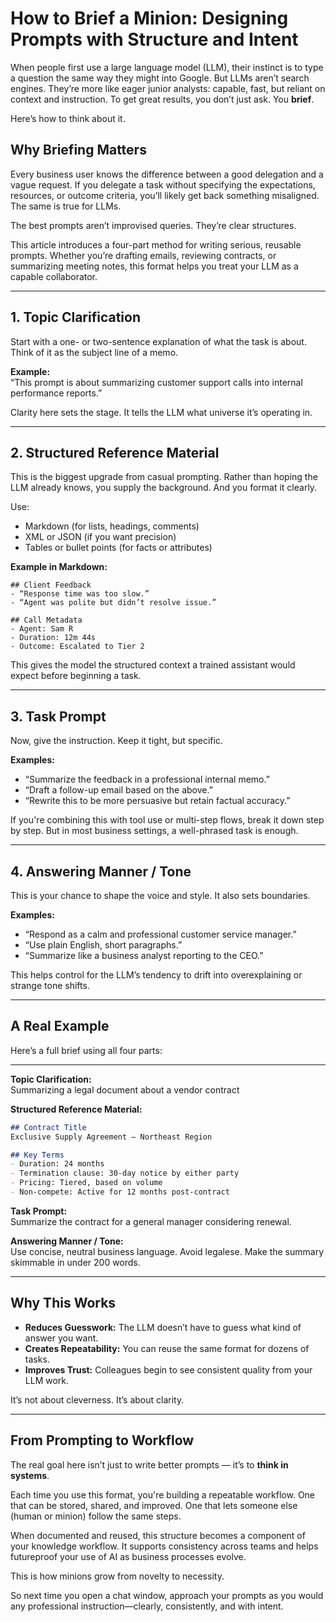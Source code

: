 # How to Brief a Minion: Designing Prompts with Structure and Intent

When people first use a large language model (LLM), their instinct is to type a question the same way they might into Google. But LLMs aren’t search engines. They’re more like eager junior analysts: capable, fast, but reliant on context and instruction. To get great results, you don’t just ask. You **brief**.

Here’s how to think about it.

## Why Briefing Matters

Every business user knows the difference between a good delegation and a vague request. If you delegate a task without specifying the expectations, resources, or outcome criteria, you’ll likely get back something misaligned. The same is true for LLMs.

The best prompts aren’t improvised queries. They’re clear structures.

This article introduces a four-part method for writing serious, reusable prompts. Whether you’re drafting emails, reviewing contracts, or summarizing meeting notes, this format helps you treat your LLM as a capable collaborator.

---

## 1. **Topic Clarification**  
Start with a one- or two-sentence explanation of what the task is about. Think of it as the subject line of a memo.

**Example:**  
“This prompt is about summarizing customer support calls into internal performance reports.”

Clarity here sets the stage. It tells the LLM what universe it’s operating in.

---

## 2. **Structured Reference Material**  
This is the biggest upgrade from casual prompting. Rather than hoping the LLM already knows, you supply the background. And you format it clearly.

Use:
- Markdown (for lists, headings, comments)
- XML or JSON (if you want precision)
- Tables or bullet points (for facts or attributes)

**Example in Markdown:**

```
## Client Feedback
- “Response time was too slow.”
- “Agent was polite but didn’t resolve issue.”

## Call Metadata
- Agent: Sam R
- Duration: 12m 44s
- Outcome: Escalated to Tier 2
```

This gives the model the structured context a trained assistant would expect before beginning a task.

---

## 3. **Task Prompt**  
Now, give the instruction. Keep it tight, but specific.

**Examples:**
- “Summarize the feedback in a professional internal memo.”  
- “Draft a follow-up email based on the above.”  
- “Rewrite this to be more persuasive but retain factual accuracy.”

If you're combining this with tool use or multi-step flows, break it down step by step. But in most business settings, a well-phrased task is enough.

---

## 4. **Answering Manner / Tone**  
This is your chance to shape the voice and style. It also sets boundaries.

**Examples:**
- “Respond as a calm and professional customer service manager.”  
- “Use plain English, short paragraphs.”  
- “Summarize like a business analyst reporting to the CEO.”

This helps control for the LLM’s tendency to drift into overexplaining or strange tone shifts.

---

## A Real Example

Here’s a full brief using all four parts:

---

**Topic Clarification:**  
Summarizing a legal document about a vendor contract

**Structured Reference Material:**
```markdown
## Contract Title
Exclusive Supply Agreement – Northeast Region

## Key Terms
- Duration: 24 months
- Termination clause: 30-day notice by either party
- Pricing: Tiered, based on volume
- Non-compete: Active for 12 months post-contract
```

**Task Prompt:**  
Summarize the contract for a general manager considering renewal.

**Answering Manner / Tone:**  
Use concise, neutral business language. Avoid legalese. Make the summary skimmable in under 200 words.

---

## Why This Works

- **Reduces Guesswork:** The LLM doesn’t have to guess what kind of answer you want.
- **Creates Repeatability:** You can reuse the same format for dozens of tasks.
- **Improves Trust:** Colleagues begin to see consistent quality from your LLM work.

It’s not about cleverness. It’s about clarity.

---

## From Prompting to Workflow

The real goal here isn’t just to write better prompts — it’s to **think in systems**.

Each time you use this format, you're building a repeatable workflow. One that can be stored, shared, and improved. One that lets someone else (human or minion) follow the same steps.

When documented and reused, this structure becomes a component of your knowledge workflow. It supports consistency across teams and helps futureproof your use of AI as business processes evolve.

This is how minions grow from novelty to necessity.

So next time you open a chat window, approach your prompts as you would any professional instruction—clearly, consistently, and with intent.